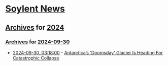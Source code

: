# [Soylent News](../../../README.md)

## [Archives](../../index.md) for [2024](../index.md)

### [Archives](../../index.md) for [2024-09-30](index.md)

* [2024-09-30, 03:18:00](https://soylentnews.org/article.pl?sid=24/09/28/1420235&from=rss) - [Antarctica’s 'Doomsday' Glacier Is Heading For Catastrophic Collapse](https://soylentnews.org/article.pl?sid=24/09/28/1420235&from=rss)
